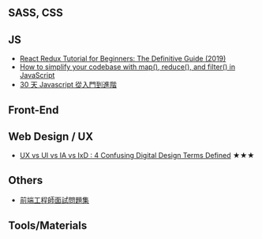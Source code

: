 ## SASS, CSS


## JS
 - [React Redux Tutorial for Beginners: The Definitive Guide (2019)](https://www.valentinog.com/blog/redux/)
 - [How to simplify your codebase with map(), reduce(), and filter() in JavaScript](https://medium.freecodecamp.org/15-useful-javascript-examples-of-map-reduce-and-filter-74cbbb5e0a1f)
 - [30 天 Javascript 從入門到進階](https://tigercosmos.xyz/master-js-in-30-days/)

## Front-End


## Web Design / UX
 - [UX vs UI vs IA vs IxD : 4 Confusing Digital Design Terms Defined](https://www.mockplus.com/blog/post/ux-vs-ui-vs-ia-vs-ixd-4-confusing-digital-design-terms-defined) ★★★

## Others
 - [前端工程師面試問題集](https://h5bp.org/Front-end-Developer-Interview-Questions/translations/chinese-traditional/)


## Tools/Materials
